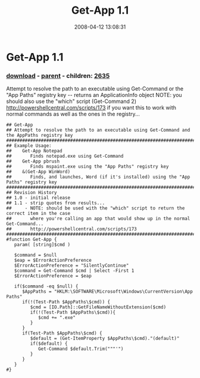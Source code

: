 ﻿---
pid:            174
poster:         Joel Bennett
title:          Get-App 1.1
date:           2008-04-12 13:08:31
format:         posh
parent:         170
parent:         170
children:       2635
---

# Get-App 1.1

### [download](174.ps1) - [parent](170.md) - children: [2635](2635.md)

Attempt to resolve the path to an executable using Get-Command or the "App Paths" registry key -- returns an ApplicationInfo object
NOTE: you should also use the "which" script (Get-Command 2) http://powershellcentral.com/scripts/173 if you want this to work with normal commands as well as the ones in the registry...

```posh
## Get-App
## Attempt to resolve the path to an executable using Get-Command and the AppPaths registry key
##################################################################################################
## Example Usage:
##    Get-App Notepad
##       Finds notepad.exe using Get-Command
##    Get-App pbrush
##       Finds mspaint.exe using the "App Paths" registry key
##    &(Get-App WinWord)
##       Finds, and launches, Word (if it's installed) using the "App Paths" registry key
##################################################################################################
## Revision History
## 1.0 - initial release
## 1.1 - strip quotes from results...
##     - NOTE: should be used with the "which" script to return the correct item in the case 
##       where you're calling an app that would show up in the normal Get-Command...
##       http://powershellcentral.com/scripts/173 
##################################################################################################
#function Get-App {
   param( [string]$cmd )

   $command = $null
   $eap = $ErrorActionPreference
   $ErrorActionPreference = "SilentlyContinue"
   $command = Get-Command $cmd | Select -First 1
   $ErrorActionPreference = $eap
  
   if($command -eq $null) {
      $AppPaths = "HKLM:\SOFTWARE\Microsoft\Windows\CurrentVersion\App Paths"
      if(!(Test-Path $AppPaths\$cmd)) {
         $cmd = [IO.Path]::GetFileNameWithoutExtension($cmd)
         if(!(Test-Path $AppPaths\$cmd)){
            $cmd += ".exe"
         }
      }
      if(Test-Path $AppPaths\$cmd) {
         $default = (Get-ItemProperty $AppPaths\$cmd)."(default)"
         if($default) {
            Get-Command $default.Trim("""'")
         }
      }
   }
#}

```
